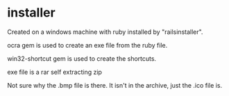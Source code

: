 installer
=========

Created on a windows machine with ruby installed by "railsinstaller".

ocra gem is used to create an exe file from the ruby file.

win32-shortcut gem is used to create the shortcuts.

exe file is a rar self extracting zip

Not sure why the .bmp file is there.  It isn't in the archive, just the .ico file is.